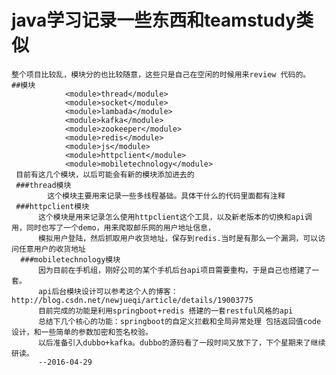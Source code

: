 # java学习记录一些东西和teamstudy类似
    整个项目比较乱，模块分的也比较随意，这些只是自己在空闲的时候用来review 代码的。
    ##模块
                <module>thread</module>
                <module>socket</module>
                <module>lambada</module>
                <module>kafka</module>
                <module>zookeeper</module>
                <module>redis</module>
                <module>js</module>
                <module>httpclient</module>
                <module>mobiletechnology</module>
     目前有这几个模块，以后可能会有新的模块添加进去的
     ###thread模块
            这个模块主要用来记录一些多线程基础。具体干什么的代码里面都有注释
     ###httpclient模块
          这个模块是用来记录怎么使用httpclient这个工具，以及新老版本的切换和api调用，同时也写了一个demo，用来爬取邮乐网的用户地址信息，
          模拟用户登陆，然后抓取用户收货地址，保存到redis.当时是有那么一个漏洞，可以访问任意用户的收货地址
      ###mobiletechnology模块
          因为目前在手机组，刚好公司的某个手机后台api项目需要重构，于是自己也搭建了一套。
          api后台模块设计可以参考这个人的博客：http://blog.csdn.net/newjueqi/article/details/19003775
          目前完成的功能是利用springboot+redis 搭建的一套restful风格的api
          总结下几个核心的功能：springboot的自定义拦截和全局异常处理 包括返回值code设计，和一些简单的参数加密和签名校验。
          以后准备引入dubbo+kafka。dubbo的源码看了一段时间又放下了，下个星期来了继续研读。
          --2016-04-29


